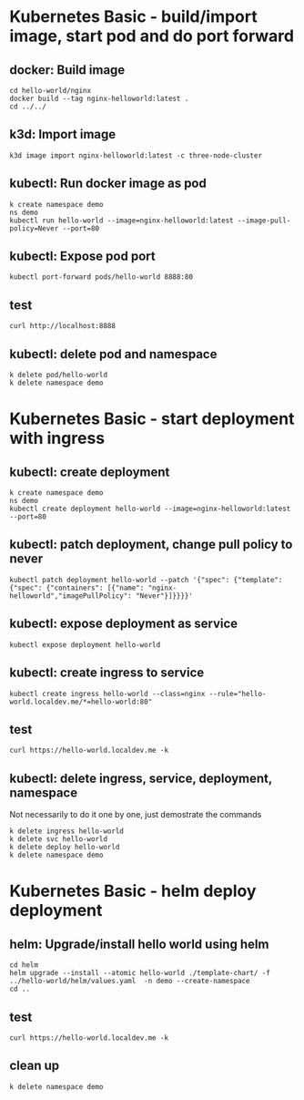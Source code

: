
# Kubernetes Basic - build/import image, start pod and do port forward
## docker: Build image
```
cd hello-world/nginx
docker build --tag nginx-helloworld:latest .
cd ../../
```
## k3d: Import image
```
k3d image import nginx-helloworld:latest -c three-node-cluster
```
## kubectl: Run docker image as pod
```
k create namespace demo
ns demo
kubectl run hello-world --image=nginx-helloworld:latest --image-pull-policy=Never --port=80
```
## kubectl: Expose pod port
```
kubectl port-forward pods/hello-world 8888:80
```
## test
```
curl http://localhost:8888
```

## kubectl: delete pod and namespace
```
k delete pod/hello-world
k delete namespace demo
```

# Kubernetes Basic - start deployment with ingress
## kubectl: create deployment
```
k create namespace demo
ns demo
kubectl create deployment hello-world --image=nginx-helloworld:latest --port=80
```
## kubectl: patch deployment, change pull policy to never
```
kubectl patch deployment hello-world --patch '{"spec": {"template": {"spec": {"containers": [{"name": "nginx-helloworld","imagePullPolicy": "Never"}]}}}}'
```
## kubectl: expose deployment as service
```
kubectl expose deployment hello-world
```
## kubectl: create ingress to service
```
kubectl create ingress hello-world --class=nginx --rule="hello-world.localdev.me/*=hello-world:80"
```
## test
```
curl https://hello-world.localdev.me -k
```
## kubectl: delete ingress, service, deployment, namespace
Not necessarily to do it one by one, just demostrate the commands
```
k delete ingress hello-world
k delete svc hello-world
k delete deploy hello-world
k delete namespace demo
```

# Kubernetes Basic - helm deploy deployment
## helm: Upgrade/install hello world using helm
```
cd helm
helm upgrade --install --atomic hello-world ./template-chart/ -f ../hello-world/helm/values.yaml  -n demo --create-namespace
cd ..
```
## test
```
curl https://hello-world.localdev.me -k
```
## clean up
```
k delete namespace demo
```